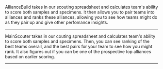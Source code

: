 AllianceBuild takes in our scouting spreadsheet and calculates team's ability to score both samples and specimens. It then allows you to pair teams into alliances and ranks these alliances, allowing you to see how teams might do as they pair up and give other perfomance insights.
_____________________________________________________________________________________________________________________________________________
MainScouter takes in our couting spreadsheet and calculates team's ability to score both samples and specimens. Then, you can see ranking of the best teams overall, and the best pairs for your team to see how you might rank. It also figures out if you can be one of the prospective top alliances based on earlier scoring.
_____________________________________________________________________________________________________________________________________________
